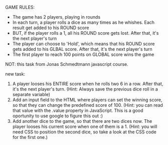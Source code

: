 GAME RULES:

- The game has 2 players, playing in rounds
- In each turn, a player rolls a dice as many times as he whishes. Each result get added to his ROUND score
- BUT, if the player rolls a 1, all his ROUND score gets lost. After that, it's the next player's turn
- The player can choose to 'Hold', which means that his ROUND score gets added to his GLBAL score. After that, it's the next player's turn
- The first player to reach 100 points on GLOBAL score wins the game



NOT: this task from Jonas Schmedtmann javascript course.


new task:
1. A player looses his ENTIRE score when he rolls two 6 in a row. After that, it's the next player's turn. 
(Hint: Always save the previous dice roll in a separate variable)
2. Add an input field to the HTML where players can set the winning score, so that they can change the 
predefined score of 100. (Hint: you can read that value with the .value property in JavaScript. 
This is a good oportunity to use google to figure this out :)
3. Add another dice to the game, so that there are two dices now. The player looses his current score when 
one of them is a 1. 
(Hint: you will need CSS to position the second dice, so take a look at the CSS code for the first one.)
